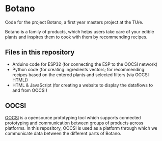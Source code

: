 # Botano
Code for the project Botano, a first year masters project at the TU/e.

Botano is a family of products, which helps users take care of your edible plants and inspires them to cook with them by recommending recipes.

## Files in this repository
- Arduino code for ESP32 (for connecting the ESP to the OOCSI network)
- Python code (for creating ingredients vectors; for recommending recipes based on the entered plants and selected filters (via OOCSI HTML)) 
- HTML & JavaScript (for creating a website to display the dataflows to and from OOCSI) 

## OOCSI
[OOCSI](https://github.com/iddi/oocsi) is a opensource prototyping tool which supports connected prototyping and communication between groups of products across platforms.
In this repository, OOCSI is used as a platform through which we communicate data between the different parts of Botano. 
